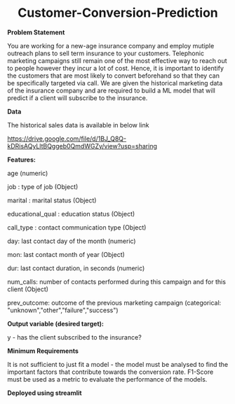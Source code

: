 <h1 align="center"> Customer-Conversion-Prediction</h1>

**Problem Statement**

You are working for a new-age insurance company and employ mutiple outreach plans to sell term insurance to your customers. Telephonic marketing campaigns still remain one of the most effective way to reach out to people however they incur a lot of cost. Hence, it is important to identify the customers that are most likely to convert beforehand so that they can be specifically targeted via call. We are given the historical marketing data of the insurance company and are required to build a ML model that will predict if a client will subscribe to the insurance. 

**Data**

The historical sales data is available in below link

https://drive.google.com/file/d/1BJ_Q8Q-kDRisAQyLltBQggeb0QmdWGZy/view?usp=sharing

**Features:** 

age (numeric)

job : type of job (Object)

marital : marital status (Object)

educational_qual : education status (Object)

call_type : contact communication type (Object)

day: last contact day of the month (numeric)

mon: last contact month of year (Object)

dur: last contact duration, in seconds (numeric)

num_calls: number of contacts performed during this campaign and for this client (Object) 

prev_outcome: outcome of the previous marketing campaign (categorical: "unknown","other","failure","success")

**Output variable (desired target):**

y - has the client subscribed to the insurance?


**Minimum Requirements**

It is not sufficient to just fit a model - the model must be analysed to find the important factors that contribute towards the conversion rate. F1-Score must be used as a metric to evaluate the performance of the models. 

**Deployed using streamlit**
